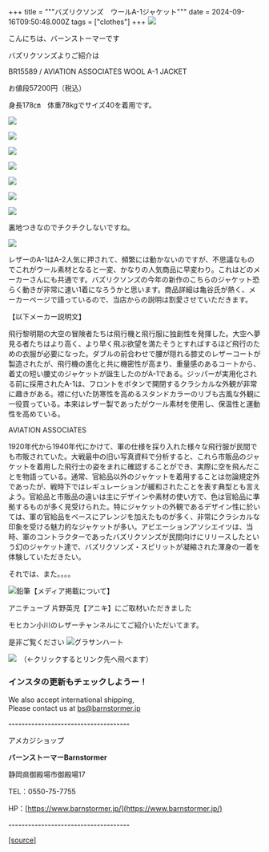+++
title = """バズリクソンズ　ウールA-1ジャケット"""
date = 2024-09-16T09:50:48.000Z
tags = ["clothes"]
+++
[![](https://stat.ameba.jp/user_images/20231023/16/barnstormer-go/b2/03/p/o0420015015354743273.png)](https://ameblo.jp/barnstormer-go/entry-12825670498.html)

こんにちは、バーンストーマーです

バズリクソンズよりご紹介は

BR15589 / AVIATION ASSOCIATES WOOL A-1 JACKET

お値段57200円（税込）

身長178㎝　体重78kgでサイズ40を着用です。

[![](https://stat.ameba.jp/user_images/20240916/16/barnstormer-go/35/f9/j/o0466070015487011707.jpg)](https://stat.ameba.jp/user_images/20240916/16/barnstormer-go/35/f9/j/o0466070015487011707.jpg)

[![](https://stat.ameba.jp/user_images/20240916/16/barnstormer-go/d6/d2/j/o0466070015487011708.jpg)](https://stat.ameba.jp/user_images/20240916/16/barnstormer-go/d6/d2/j/o0466070015487011708.jpg)

[![](https://stat.ameba.jp/user_images/20240916/16/barnstormer-go/d9/d8/j/o0466070015487011709.jpg)](https://stat.ameba.jp/user_images/20240916/16/barnstormer-go/d9/d8/j/o0466070015487011709.jpg)

[![](https://stat.ameba.jp/user_images/20240916/16/barnstormer-go/cb/92/j/o0466070015487011710.jpg)](https://stat.ameba.jp/user_images/20240916/16/barnstormer-go/cb/92/j/o0466070015487011710.jpg)

[![](https://stat.ameba.jp/user_images/20240916/16/barnstormer-go/44/8f/j/o0466070015487011712.jpg)](https://stat.ameba.jp/user_images/20240916/16/barnstormer-go/44/8f/j/o0466070015487011712.jpg)

[![](https://stat.ameba.jp/user_images/20240916/16/barnstormer-go/6f/bc/j/o0466070015487011713.jpg)](https://stat.ameba.jp/user_images/20240916/16/barnstormer-go/6f/bc/j/o0466070015487011713.jpg)

[![](https://stat.ameba.jp/user_images/20240916/16/barnstormer-go/09/3e/j/o0466070015487011714.jpg)](https://stat.ameba.jp/user_images/20240916/16/barnstormer-go/09/3e/j/o0466070015487011714.jpg)

裏地つきなのでチクチクしないですね。

[![](https://stat.ameba.jp/user_images/20240916/16/barnstormer-go/61/bd/j/o0466070015487011715.jpg)](https://stat.ameba.jp/user_images/20240916/16/barnstormer-go/61/bd/j/o0466070015487011715.jpg)

レザーのA-1はA-2人気に押されて、頻繁には動かないのですが、不思議なものでこれがウール素材となると一変、かなりの人気商品に早変わり。これはどのメーカーさんにも共通です。バズリクソンズの今年の新作のこちらのジャケット恐らく動きが非常に速い1着になろうかと思います。商品詳細は亀谷氏が熱く、メーカーページで語っているので、当店からの説明は割愛させていただきます。

【以下メーカー説明文】

飛行黎明期の大空の冒険者たちは飛行機と飛行服に独創性を発揮した。大空へ夢見る者たちはより高く、より早く飛ぶ欲望を満たそうとすればするほど飛行のための衣服が必要になった。ダブルの前合わせで腰が隠れる膝丈のレザーコートが製造されたが、飛行機の進化と共に機密性が高まり、重量感のあるコートから、着丈の短い腰丈のジャケットが誕生したのがA-1である。ジッパーが実用化される前に採用されたA-1は、フロントをボタンで開閉するクラシカルな外観が非常に趣きがある。襟に付いた防寒性を高めるスタンドカラーのリブも古風な外観に一役買っている。本来はレザー製であったがウール素材を使用し、保温性と運動性を高めている。  
  
AVIATION ASSOCIATES  
  
1920年代から1940年代にかけて、軍の仕様を採り入れた様々な飛行服が民間でも市販されていた。大戦最中の旧い写真資料で分析すると、これら市販品のジャケットを着用した飛行士の姿をまれに確認することができ、実際に空を飛んだことを物語っている。通常、官給品以外のジャケットを着用することは勿論規定外であったが、戦時下ではレギュレーションが緩和されたことを表す典型とも言えよう。官給品と市販品の違いは主にデザインや素材の使い方で、色は官給品に準拠するものが多く見受けられた。特にジャケットの外観であるデザイン性に於いては、軍の官給品をベースにアレンジを加えたものが多く、非常にクラシカルな印象を受ける魅力的なジャケットが多い。アビエーションアソシエイツは、当時、軍のコントラクターであったバズリクソンズが民間向けにリリースしたという幻のジャケット達で、バズリクソンズ・スピリットが凝縮された渾身の一着を体験していただきたい。

それでは、また。。。。

![鉛筆](https://stat100.ameba.jp/blog/ucs/img/char/char3/519.png)【メディア掲載について】

アニチューブ 片野英児【アニキ】にご取材いただきました

モヒカン小川のレザーチャンネルにてご紹介いただいてます。

是非ご覧ください ![グラサンハート](https://stat100.ameba.jp/blog/ucs/img/char/char3/148.png)

[![](https://stat.ameba.jp/user_images/20230412/16/barnstormer-go/6a/23/p/o0108010815269242493.png)](https://www.instagram.com/barnstormer_daily/)　（←クリックするとリンク先へ飛べます）

### インスタの更新もチェックしようー！

We also accept international shipping,  
Please contact us at bs@barnstormer.jp

**\-------------------------------------**

アメカジショップ

**バーンストーマーBarnstormer**

静岡県御殿場市御殿場17

TEL：0550-75-7755

HP：[https://www.barnstormer.jp/](https://www.barnstormer.jp/)

**\-------------------------------------**

[[source]](https://ameblo.jp/barnstormer-go/entry-12867785249.html)
